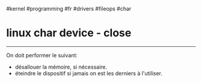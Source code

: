 #kernel #programming #fr #drivers #fileops #char 
# linux char device - close
----
On doit performer le suivant:
+ désallouer la mémoire, si nécessaire.
+ éteindre le dispositif si jamais on est les derniers à l'utiliser.
